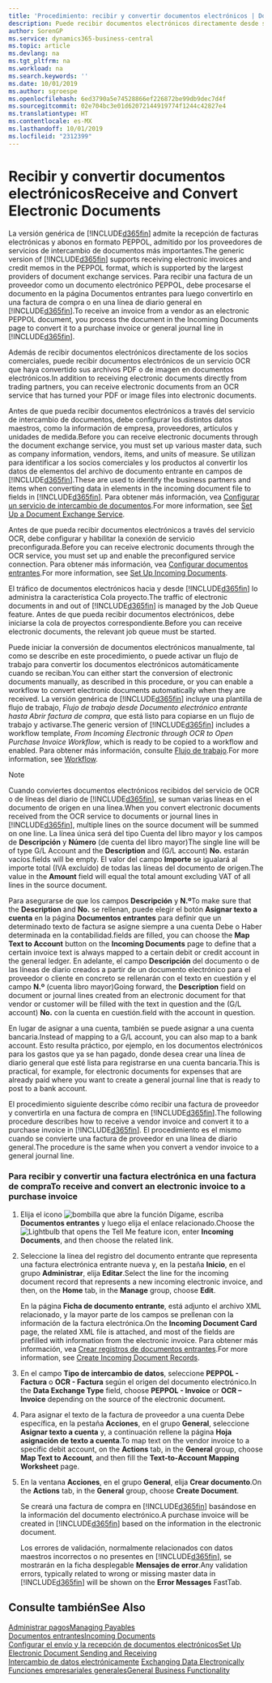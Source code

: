 ```yaml
---
title: 'Procedimiento: recibir y convertir documentos electrónicos | Documentos de Microsoft'
description: Puede recibir documentos electrónicos directamente desde sus socios colaboradores o desde un servicio de OCR.
author: SorenGP
ms.service: dynamics365-business-central
ms.topic: article
ms.devlang: na
ms.tgt_pltfrm: na
ms.workload: na
ms.search.keywords: ''
ms.date: 10/01/2019
ms.author: sgroespe
ms.openlocfilehash: 6ed3790a5e74528866ef226872be99db9dec7d4f
ms.sourcegitcommit: 02e704bc3e01d62072144919774f1244c42827e4
ms.translationtype: HT
ms.contentlocale: es-MX
ms.lasthandoff: 10/01/2019
ms.locfileid: "2312399"
---
```

# <a name="receive-and-convert-electronic-documents"></a><span data-ttu-id="a7abb-103">Recibir y convertir documentos electrónicos</span><span class="sxs-lookup"><span data-stu-id="a7abb-103">Receive and Convert Electronic Documents</span></span>
<span data-ttu-id="a7abb-104">La versión genérica de [!INCLUDE[d365fin](includes/d365fin_md.md)] admite la recepción de facturas electrónicas y abonos en formato PEPPOL, admitido por los proveedores de servicios de intercambio de documentos más importantes.</span><span class="sxs-lookup"><span data-stu-id="a7abb-104">The generic version of [!INCLUDE[d365fin](includes/d365fin_md.md)] supports receiving electronic invoices and credit memos in the PEPPOL format, which is supported by the largest providers of document exchange services.</span></span> <span data-ttu-id="a7abb-105">Para recibir una factura de un proveedor como un documento electrónico PEPPOL, debe procesarse el documento en la página Documentos entrantes para luego convertirlo en una factura de compra o en una línea de diario general en [!INCLUDE[d365fin](includes/d365fin_md.md)].</span><span class="sxs-lookup"><span data-stu-id="a7abb-105">To receive an invoice from a vendor as an electronic PEPPOL document, you process the document in the Incoming Documents page to convert it to a purchase invoice or general journal line in [!INCLUDE[d365fin](includes/d365fin_md.md)].</span></span>

 <span data-ttu-id="a7abb-106">Además de recibir documentos electrónicos directamente de los socios comerciales, puede recibir documentos electrónicos de un servicio OCR que haya convertido sus archivos PDF o de imagen en documentos electrónicos.</span><span class="sxs-lookup"><span data-stu-id="a7abb-106">In addition to receiving electronic documents directly from trading partners, you can receive electronic documents from an OCR service that has turned your PDF or image files into electronic documents.</span></span>  

 <span data-ttu-id="a7abb-107">Antes de que pueda recibir documentos electrónicos a través del servicio de intercambio de documentos, debe configurar los distintos datos maestros, como la información de empresa, proveedores, artículos y unidades de medida.</span><span class="sxs-lookup"><span data-stu-id="a7abb-107">Before you can receive electronic documents through the document exchange service, you must set up various master data, such as company information, vendors, items, and units of measure.</span></span> <span data-ttu-id="a7abb-108">Se utilizan para identificar a los socios comerciales y los productos al convertir los datos de elementos del archivo de documento entrante en campos de [!INCLUDE[d365fin](includes/d365fin_md.md)].</span><span class="sxs-lookup"><span data-stu-id="a7abb-108">These are used to identify the business partners and items when converting data in elements in the incoming document file to fields in [!INCLUDE[d365fin](includes/d365fin_md.md)].</span></span> <span data-ttu-id="a7abb-109">Para obtener más información, vea [Configurar un servicio de intercambio de documentos](across-how-to-set-up-a-document-exchange-service.md).</span><span class="sxs-lookup"><span data-stu-id="a7abb-109">For more information, see [Set Up a Document Exchange Service](across-how-to-set-up-a-document-exchange-service.md).</span></span>  

 <span data-ttu-id="a7abb-110">Antes de que pueda recibir documentos electrónicos a través del servicio OCR, debe configurar y habilitar la conexión de servicio preconfigurada.</span><span class="sxs-lookup"><span data-stu-id="a7abb-110">Before you can receive electronic documents through the OCR service, you must set up and enable the preconfigured service connection.</span></span> <span data-ttu-id="a7abb-111">Para obtener más información, vea [Configurar documentos entrantes](across-how-setup-income-documents.md).</span><span class="sxs-lookup"><span data-stu-id="a7abb-111">For more information, see [Set Up Incoming Documents](across-how-setup-income-documents.md).</span></span>  

 <span data-ttu-id="a7abb-112">El tráfico de documentos electrónicos hacia y desde [!INCLUDE[d365fin](includes/d365fin_md.md)] lo administra la característica Cola proyecto.</span><span class="sxs-lookup"><span data-stu-id="a7abb-112">The traffic of electronic documents in and out of [!INCLUDE[d365fin](includes/d365fin_md.md)] is managed by the Job Queue feature.</span></span> <span data-ttu-id="a7abb-113">Antes de que pueda recibir documentos electrónicos, debe iniciarse la cola de proyectos correspondiente.</span><span class="sxs-lookup"><span data-stu-id="a7abb-113">Before you can receive electronic documents, the relevant job queue must be started.</span></span>  

 <span data-ttu-id="a7abb-114">Puede iniciar la conversión de documentos electrónicos manualmente, tal como se describe en este procedimiento, o puede activar un flujo de trabajo para convertir los documentos electrónicos automáticamente cuando se reciban.</span><span class="sxs-lookup"><span data-stu-id="a7abb-114">You can either start the conversion of electronic documents manually, as described in this procedure, or you can enable a workflow to convert electronic documents automatically when they are received.</span></span> <span data-ttu-id="a7abb-115">La versión genérica de [!INCLUDE[d365fin](includes/d365fin_md.md)] incluye una plantilla de flujo de trabajo, *Flujo de trabajo desde Documento electrónico entrante hasta Abrir factura de compra*, que está listo para copiarse en un flujo de trabajo y activarse.</span><span class="sxs-lookup"><span data-stu-id="a7abb-115">The generic version of [!INCLUDE[d365fin](includes/d365fin_md.md)] includes a workflow template, *From Incoming Electronic through OCR to Open Purchase Invoice Workflow*, which is ready to be copied to a workflow and enabled.</span></span> <span data-ttu-id="a7abb-116">Para obtener más información, consulte [Flujo de trabajo](across-workflow.md).</span><span class="sxs-lookup"><span data-stu-id="a7abb-116">For more information, see [Workflow](across-workflow.md).</span></span>  

> [!NOTE]  
>  <span data-ttu-id="a7abb-117">Cuando conviertes documentos electrónicos recibidos del servicio de OCR o de líneas del diario de [!INCLUDE[d365fin](includes/d365fin_md.md)], se suman varias líneas en el documento de origen en una línea.</span><span class="sxs-lookup"><span data-stu-id="a7abb-117">When you convert electronic documents received from the OCR service to documents or journal lines in [!INCLUDE[d365fin](includes/d365fin_md.md)], multiple lines on the source document will be summed on one line.</span></span> <span data-ttu-id="a7abb-118">La línea única será del tipo Cuenta del libro mayor y los campos de **Descripción** y **Número** (de cuenta del libro mayor)</span><span class="sxs-lookup"><span data-stu-id="a7abb-118">The single line will be of type G/L Account and the **Description** and (G/L account) **No.**</span></span> <span data-ttu-id="a7abb-119">estarán vacíos.</span><span class="sxs-lookup"><span data-stu-id="a7abb-119">fields will be empty.</span></span> <span data-ttu-id="a7abb-120">El valor del campo **Importe** se igualará al importe total (IVA excluído) de todas las líneas del documento de origen.</span><span class="sxs-lookup"><span data-stu-id="a7abb-120">The value in the **Amount** field will equal the total amount excluding VAT of all lines in the source document.</span></span>  
>   
>  <span data-ttu-id="a7abb-121">Para asegurarse de que los campos **Descripción** y **N.º**</span><span class="sxs-lookup"><span data-stu-id="a7abb-121">To make sure that the **Description** and **No.**</span></span> <span data-ttu-id="a7abb-122">se rellenan, puede elegir el botón **Asignar texto a cuenta** en la página **Documentos entrantes** para definir que un determinado texto de factura se asigne siempre a una cuenta Debe o Haber determinada en la contabilidad.</span><span class="sxs-lookup"><span data-stu-id="a7abb-122">fields are filled, you can choose the **Map Text to Account** button on the **Incoming Documents** page to define that a certain invoice text is always mapped to a certain debit or credit account in the general ledger.</span></span> <span data-ttu-id="a7abb-123">En adelante, el campo **Descripción** del documento o de las líneas de diario creados a partir de un documento electrónico para el proveedor o cliente en concreto se rellenarán con el texto en cuestión y el campo **N.º** (cuenta libro mayor)</span><span class="sxs-lookup"><span data-stu-id="a7abb-123">Going forward, the **Description** field on document or journal lines created from an electronic document for that vendor or customer will be filled with the text in question and the (G/L account) **No.**</span></span> <span data-ttu-id="a7abb-124">con la cuenta en cuestión.</span><span class="sxs-lookup"><span data-stu-id="a7abb-124">field with the account in question.</span></span>  
>   
>  <span data-ttu-id="a7abb-125">En lugar de asignar a una cuenta, también se puede asignar a una cuenta bancaria.</span><span class="sxs-lookup"><span data-stu-id="a7abb-125">Instead of mapping to a G/L account, you can also map to a bank account.</span></span> <span data-ttu-id="a7abb-126">Esto resulta práctico, por ejemplo, en los documentos electrónicos para los gastos que ya se han pagado, donde desea crear una línea de diario general que esté lista para registrarse en una cuenta bancaria.</span><span class="sxs-lookup"><span data-stu-id="a7abb-126">This is practical, for example, for electronic documents for expenses that are already paid where you want to create a general journal line that is ready to post to a bank account.</span></span>  

 <span data-ttu-id="a7abb-127">El procedimiento siguiente describe cómo recibir una factura de proveedor y convertirla en una factura de compra en [!INCLUDE[d365fin](includes/d365fin_md.md)].</span><span class="sxs-lookup"><span data-stu-id="a7abb-127">The following procedure describes how to receive a vendor invoice and convert it to a purchase invoice in [!INCLUDE[d365fin](includes/d365fin_md.md)].</span></span> <span data-ttu-id="a7abb-128">El procedimiento es el mismo cuando se convierte una factura de proveedor en una línea de diario general.</span><span class="sxs-lookup"><span data-stu-id="a7abb-128">The procedure is the same when you convert a vendor invoice to a general journal line.</span></span>  

### <a name="to-receive-and-convert-an-electronic-invoice-to-a-purchase-invoice"></a><span data-ttu-id="a7abb-129">Para recibir y convertir una factura electrónica en una factura de compra</span><span class="sxs-lookup"><span data-stu-id="a7abb-129">To receive and convert an electronic invoice to a purchase invoice</span></span>  

1.  <span data-ttu-id="a7abb-130">Elija el icono ![bombilla que abre la función Dígame](media/ui-search/search_small.png "Dígame que desea hacer"), escriba **Documentos entrantes** y luego elija el enlace relacionado.</span><span class="sxs-lookup"><span data-stu-id="a7abb-130">Choose the ![Lightbulb that opens the Tell Me feature](media/ui-search/search_small.png "Tell me what you want to do") icon, enter **Incoming Documents**, and then choose the related link.</span></span>  

2.  <span data-ttu-id="a7abb-131">Seleccione la línea del registro del documento entrante que representa una factura electrónica entrante nueva y, en la pestaña **Inicio**, en el grupo **Administrar**, elija **Editar**.</span><span class="sxs-lookup"><span data-stu-id="a7abb-131">Select the line for the incoming document record that represents a new incoming electronic invoice, and then, on the **Home** tab, in the **Manage** group, choose **Edit**.</span></span>  

     <span data-ttu-id="a7abb-132">En la página **Ficha de documento entrante**, está adjunto el archivo XML relacionado, y la mayor parte de los campos se prellenan con la información de la factura electrónica.</span><span class="sxs-lookup"><span data-stu-id="a7abb-132">On the **Incoming Document Card** page, the related XML file is attached, and most of the fields are prefilled with information from the electronic invoice.</span></span> <span data-ttu-id="a7abb-133">Para obtener más información, vea [Crear registros de documentos entrantes](across-how-create-income-document-records.md).</span><span class="sxs-lookup"><span data-stu-id="a7abb-133">For more information, see [Create Incoming Document Records](across-how-create-income-document-records.md).</span></span>  

3.  <span data-ttu-id="a7abb-134">En el campo **Tipo de intercambio de datos**, seleccione **PEPPOL - Factura** o **OCR - Factura** según el origen del documento electrónico.</span><span class="sxs-lookup"><span data-stu-id="a7abb-134">In the **Data Exchange Type** field, choose **PEPPOL - Invoice** or **OCR – Invoice** depending on the source of the electronic document.</span></span>  

4.  <span data-ttu-id="a7abb-135">Para asignar el texto de la factura de proveedor a una cuenta Debe específica, en la pestaña **Acciones**, en el grupo **General**, seleccione **Asignar texto a cuenta** y, a continuación rellene la página **Hoja asignación de texto a cuenta**.</span><span class="sxs-lookup"><span data-stu-id="a7abb-135">To map text on the vendor invoice to a specific debit account, on the **Actions** tab, in the **General** group, choose **Map Text to Account**, and then fill the **Text-to-Account Mapping Worksheet** page.</span></span>  

5.  <span data-ttu-id="a7abb-136">En la ventana **Acciones**, en el grupo **General**, elija **Crear documento**.</span><span class="sxs-lookup"><span data-stu-id="a7abb-136">On the **Actions** tab, in the **General** group, choose **Create Document**.</span></span>  

     <span data-ttu-id="a7abb-137">Se creará una factura de compra en [!INCLUDE[d365fin](includes/d365fin_md.md)] basándose en la información del documento electrónico.</span><span class="sxs-lookup"><span data-stu-id="a7abb-137">A purchase invoice will be created in [!INCLUDE[d365fin](includes/d365fin_md.md)] based on the information in the electronic document.</span></span>  

     <span data-ttu-id="a7abb-138">Los errores de validación, normalmente relacionados con datos maestros incorrectos o no presentes en [!INCLUDE[d365fin](includes/d365fin_md.md)], se mostrarán en la ficha desplegable **Mensajes de error**.</span><span class="sxs-lookup"><span data-stu-id="a7abb-138">Any validation errors, typically related to wrong or missing master data in [!INCLUDE[d365fin](includes/d365fin_md.md)] will be shown on the **Error Messages** FastTab.</span></span>  

## <a name="see-also"></a><span data-ttu-id="a7abb-139">Consulte también</span><span class="sxs-lookup"><span data-stu-id="a7abb-139">See Also</span></span>  
[<span data-ttu-id="a7abb-140">Administrar pagos</span><span class="sxs-lookup"><span data-stu-id="a7abb-140">Managing Payables</span></span>](payables-manage-payables.md)  
[<span data-ttu-id="a7abb-141">Documentos entrantes</span><span class="sxs-lookup"><span data-stu-id="a7abb-141">Incoming Documents</span></span>](across-income-documents.md)  
[<span data-ttu-id="a7abb-142">Configurar el envío y la recepción de documentos electrónicos</span><span class="sxs-lookup"><span data-stu-id="a7abb-142">Set Up Electronic Document Sending and Receiving</span></span>](across-how-to-set-up-electronic-document-sending-and-receiving.md)  
<span data-ttu-id="a7abb-143">[Intercambio de datos electrónicamente](across-data-exchange.md) </span><span class="sxs-lookup"><span data-stu-id="a7abb-143">[Exchanging Data Electronically](across-data-exchange.md) </span></span>  
[<span data-ttu-id="a7abb-144">Funciones empresariales generales</span><span class="sxs-lookup"><span data-stu-id="a7abb-144">General Business Functionality</span></span>](ui-across-business-areas.md)  
